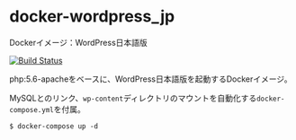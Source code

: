 # docker-wordpress_jp

Dockerイメージ：WordPress日本語版

[![Build Status](https://travis-ci.org/ryu-blacknd/wordpress_jp.svg?branch=master)](https://travis-ci.org/ryu-blacknd/wordpress_jp)

php:5.6-apacheをベースに、WordPress日本語版を起動するDockerイメージ。

MySQLとのリンク、`wp-content`ディレクトリのマウントを自動化する`docker-compose.yml`を付属。

```
$ docker-compose up -d
```
